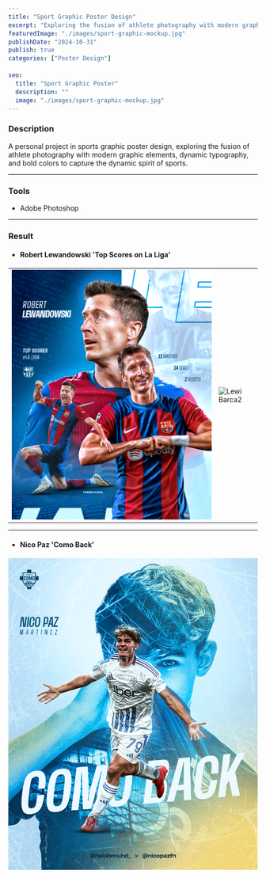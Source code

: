 ```yaml
---
title: "Sport Graphic Poster Design"
excerpt: "Exploring the fusion of athlete photography with modern graphic elements, dynamic typography..."
featuredImage: "./images/sport-graphic-mockup.jpg"
publishDate: "2024-10-31"
publish: true
categories: ["Poster Design"]

seo:
  title: "Sport Graphic Poster"
  description: ""
  image: "./images/sport-graphic-mockup.jpg"
---
```


### Description
A personal project in sports graphic poster design, exploring the fusion of athlete photography with modern graphic elements, dynamic typography, and bold colors to capture the dynamic spirit of sports.

---

### Tools
- Adobe Photoshop

---

### Result
- #### Robert Lewandowski 'Top Scores on La Liga'
|          |          |
|----------|----------|
| ![Lewi Barca](./images/lewi-barca.png) | ![Lewi Barca2](/lewi-barca.gif) |

---

- #### Nico Paz 'Como Back'
![Nico Paz](./images/nico-paz.png)
